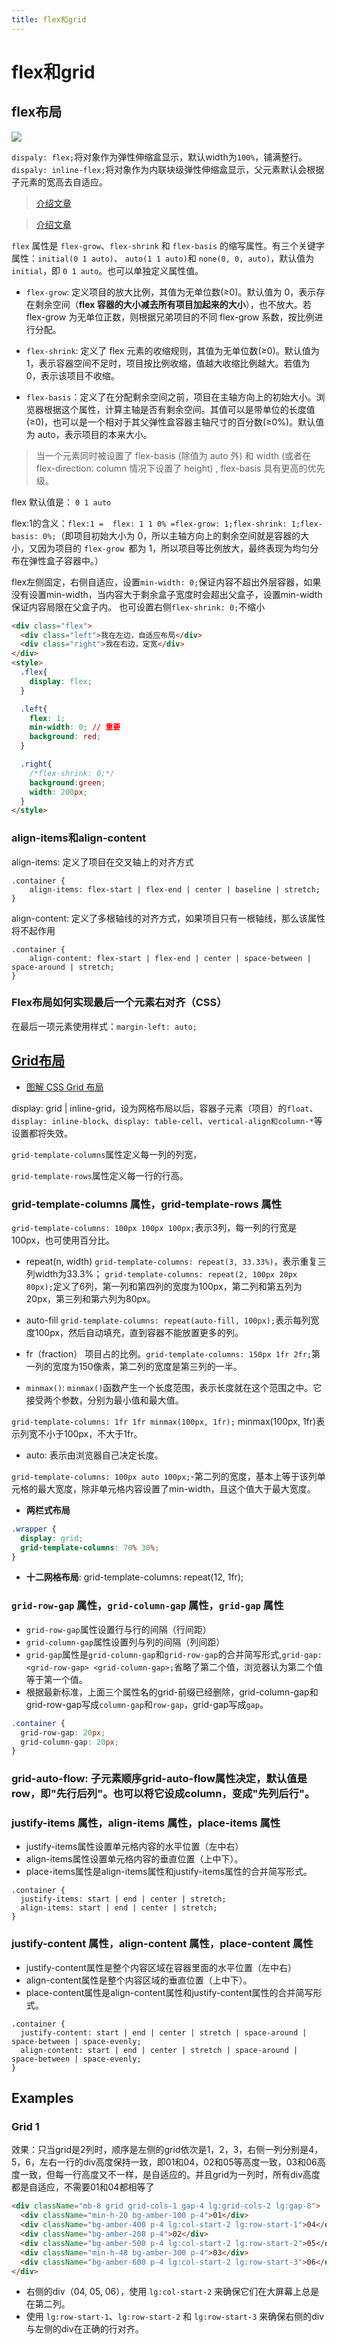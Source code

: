 ```yaml
---
title: flex和grid
---
```


# flex和grid

## flex布局

![](./imgs/flex.png)

`dispaly: flex;`将对象作为弹性伸缩盒显示，默认width为`100%`，铺满整行。
`dispaly: inline-flex;`将对象作为内联块级弹性伸缩盒显示，父元素默认会根据子元素的宽高去自适应。

> [介绍文章](https://zhuanlan.zhihu.com/p/25303493)

> [介绍文章](https://juejin.im/post/6866914148387651592)

`flex` 属性是 `flex-grow`、`flex-shrink` 和 `flex-basis` 的缩写属性。有三个关键字属性：`initial(0 1 auto)`、 `auto(1 1 auto)`和 `none(0, 0, auto)`，默认值为 `initial`，即 `0 1 auto`。也可以单独定义属性值。

- `flex-grow`: 定义项目的放大比例，其值为无单位数(≥0)。默认值为 0，表示存在剩余空间（**flex 容器的大小减去所有项目加起来的大小**），也不放大。若 flex-grow 为无单位正数，则根据兄弟项目的不同 flex-grow 系数，按比例进行分配。

- `flex-shrink`: 定义了 flex 元素的收缩规则，其值为无单位数(≥0)。默认值为 1，表示容器空间不足时，项目按比例收缩，值越大收缩比例越大。若值为 0，表示该项目不收缩。

- `flex-basis`：定义了在分配剩余空间之前，项目在主轴方向上的初始大小。浏览器根据这个属性，计算主轴是否有剩余空间。其值可以是带单位的长度值(≥0)，也可以是一个相对于其父弹性盒容器主轴尺寸的百分数(≥0%)。默认值为 auto，表示项目的本来大小。

> 当一个元素同时被设置了 flex-basis (除值为 auto 外) 和 width (或者在 flex-direction: column 情况下设置了 height) , flex-basis 具有更高的优先级。

flex 默认值是： `0 1 auto`

flex:1的含义：`flex:1 =  flex: 1 1 0% =flex-grow: 1;flex-shrink: 1;flex-basis: 0%;`（即项目初始大小为 0，所以主轴方向上的剩余空间就是容器的大小，又因为项目的 `flex-grow `都为 1，所以项目等比例放大，最终表现为均匀分布在弹性盒子容器中。）

flex左侧固定，右侧自适应，设置`min-width: 0;`保证内容不超出外层容器，如果没有设置min-width，当内容大于剩余盒子宽度时会超出父盒子，设置min-width保证内容局限在父盒子内。
也可设置右侧`flex-shrink: 0;`不缩小

```html
<div class="flex">
  <div class="left">我在左边，自适应布局</div>
  <div class="right">我在右边，定宽</div>
</div>
<style>
  .flex{
    display: flex;
  }

  .left{
    flex: 1;
    min-width: 0; // 重要
    background: red;
  }

  .right{
    /*flex-shrink: 0;*/
    background:green;
    width: 200px;
  }
</style>
```

### align-items和align-content

align-items: 定义了项目在交叉轴上的对齐方式

```
.container {
    align-items: flex-start | flex-end | center | baseline | stretch;
}
```

align-content: 定义了多根轴线的对齐方式，如果项目只有一根轴线，那么该属性将不起作用

```
.container {
    align-content: flex-start | flex-end | center | space-between | space-around | stretch;
}
```

### Flex布局如何实现最后一个元素右对齐（CSS）

在最后一项元素使用样式：`margin-left: auto;`

## [Grid布局](http://www.ruanyifeng.com/blog/2019/03/grid-layout-tutorial.html)

- [图解 CSS Grid 布局](https://mp.weixin.qq.com/s/dQvrijZxOMJjzwuUZGbQGw)

display: grid | inline-grid，设为网格布局以后，容器子元素（项目）的`float`、`display: inline-block`、`display: table-cell`、`vertical-align和column-*`等设置都将失效。

`grid-template-columns`属性定义每一列的列宽，

`grid-template-rows`属性定义每一行的行高。

### grid-template-columns 属性，grid-template-rows 属性

`grid-template-columns: 100px 100px 100px;`表示3列，每一列的行宽是100px，也可使用百分比。

- repeat(n, width)
  `grid-template-columns: repeat(3, 33.33%)`，表示重复三列width为33.3%；
  `grid-template-columns: repeat(2, 100px 20px 80px);`定义了6列，第一列和第四列的宽度为100px，第二列和第五列为20px，第三列和第六列为80px。

- auto-fill
  `grid-template-columns: repeat(auto-fill, 100px);`表示每列宽度100px，然后自动填充，直到容器不能放置更多的列。

- fr（fraction）
  项目占的比例。`grid-template-columns: 150px 1fr 2fr;`第一列的宽度为150像素，第二列的宽度是第三列的一半。
- `minmax()`: `minmax()`函数产生一个长度范围，表示长度就在这个范围之中。它接受两个参数，分别为最小值和最大值。

`grid-template-columns: 1fr 1fr minmax(100px, 1fr);` minmax(100px, 1fr)表示列宽不小于100px，不大于1fr。

- auto: 表示由浏览器自己决定长度。

`grid-template-columns: 100px auto 100px;`-第二列的宽度，基本上等于该列单元格的最大宽度，除非单元格内容设置了min-width，且这个值大于最大宽度。

- **两栏式布局**

```css
.wrapper {
  display: grid;
  grid-template-columns: 70% 30%;
}
```

- **十二网格布局**: grid-template-columns: repeat(12, 1fr);

### `grid-row-gap` 属性，`grid-column-gap` 属性，`grid-gap` 属性

- `grid-row-gap`属性设置行与行的间隔（行间距）
- `grid-column-gap`属性设置列与列的间隔（列间距）
- `grid-gap`属性是`grid-column-gap`和`grid-row-gap`的合并简写形式,`grid-gap: <grid-row-gap> <grid-column-gap>;`省略了第二个值，浏览器认为第二个值等于第一个值。
- 根据最新标准，上面三个属性名的grid-前缀已经删除，grid-column-gap和grid-row-gap写成`column-gap`和`row-gap`，grid-gap写成`gap`。

```css
.container {
  grid-row-gap: 20px;
  grid-column-gap: 20px;
}
```

### grid-auto-flow: 子元素顺序grid-auto-flow属性决定，默认值是row，即"先行后列"。也可以将它设成column，变成"先列后行"。

### justify-items 属性，align-items 属性，place-items 属性

- justify-items属性设置单元格内容的水平位置（左中右）
- align-items属性设置单元格内容的垂直位置（上中下）。
- place-items属性是align-items属性和justify-items属性的合并简写形式。

```text
.container {
  justify-items: start | end | center | stretch;
  align-items: start | end | center | stretch;
}
```

### justify-content 属性，align-content 属性，place-content 属性

- justify-content属性是整个内容区域在容器里面的水平位置（左中右）
- align-content属性是整个内容区域的垂直位置（上中下）。
- place-content属性是align-content属性和justify-content属性的合并简写形式。

```text
.container {
  justify-content: start | end | center | stretch | space-around | space-between | space-evenly;
  align-content: start | end | center | stretch | space-around | space-between | space-evenly;
}
```

## Examples

### Grid 1

效果：只当grid是2列时，顺序是左侧的grid依次是1，2，3，右侧一列分别是4，5，6，左右一行的div高度保持一致，即01和04，02和05等高度一致，03和06高度一致，但每一行高度又不一样，是自适应的。并且grid为一列时，所有div高度都是自适应，不需要01和04都相等了
```html
<div className="mb-8 grid grid-cols-1 gap-4 lg:grid-cols-2 lg:gap-8">
  <div className="min-h-20 bg-amber-100 p-4">01</div>
  <div className="bg-amber-400 p-4 lg:col-start-2 lg:row-start-1">04</div>
  <div className="bg-amber-200 p-4">02</div>
  <div className="bg-amber-500 p-4 lg:col-start-2 lg:row-start-2">05</div>
  <div className="min-h-48 bg-amber-300 p-4">03</div>
  <div className="bg-amber-600 p-4 lg:col-start-2 lg:row-start-3">06</div>
</div>
```

- 右侧的div（04, 05, 06），使用 `lg:col-start-2` 来确保它们在大屏幕上总是在第二列。
- 使用 `lg:row-start-1`、`lg:row-start-2` 和 `lg:row-start-3` 来确保右侧的div与左侧的div在正确的行对齐。
